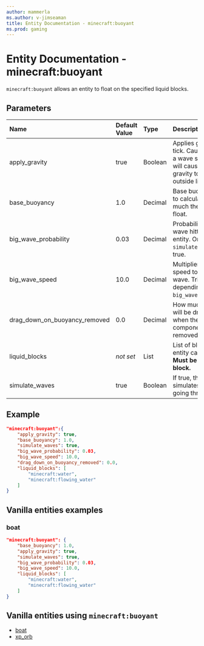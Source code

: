 ```yaml
---
author: mammerla
ms.author: v-jimseaman
title: Entity Documentation - minecraft:buoyant
ms.prod: gaming
---
```


# Entity Documentation - minecraft:buoyant

`minecraft:buoyant` allows an entity to float on the specified liquid blocks.

## Parameters

|Name |Default Value  |Type  |Description  |
|:----------|:----------|:----------|:----------|
|apply_gravity| true| Boolean|  Applies gravity each tick. Causes more of a wave simulation, but will cause more gravity to be applied outside liquids. |
|base_buoyancy| 1.0| Decimal| Base buoyancy used to calculate how much the entity will float. |
|big_wave_probability| 0.03| Decimal| Probability of a big wave hitting the entity. Only used if `simulate_waves` is true. |
|big_wave_speed| 10.0| Decimal|  Multiplier for the speed to make a big wave. Triggered depending on `big_wave_probability`. |
|drag_down_on_buoyancy_removed| 0.0| Decimal| How much an entity will be dragged down when the buoyancy component is removed. |
|liquid_blocks|*not set* | List| List of blocks this entity can float on. **Must be a liquid block.** |
|simulate_waves| true| Boolean| If true, the movement simulates waves going through. |

## Example

```json
"minecraft:buoyant":{
    "apply_gravity": true,
    "base_buoyancy": 1.0,
    "simulate_waves": true,
    "big_wave_probability": 0.03,
    "big_wave_speed": 10.0,
    "drag_down_on_buoyancy_removed": 0.0,
    "liquid_blocks": [
        "minecraft:water",
        "minecraft:flowing_water"
    ]
}
```

## Vanilla entities examples

### boat

```json
"minecraft:buoyant": {
    "base_buoyancy": 1.0,
    "apply_gravity": true,
    "simulate_waves": true,
    "big_wave_probability": 0.03,
    "big_wave_speed": 10.0,
    "liquid_blocks": [
        "minecraft:water",
        "minecraft:flowing_water"
    ]
}
```

## Vanilla entities using `minecraft:buoyant`

- [boat](../../../../Source/VanillaBehaviorPack_Snippets/entities/boat.md)
- [xp_orb](../../../../Source/VanillaBehaviorPack_Snippets/entities/xp_orb.md)
